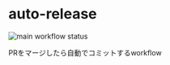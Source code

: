 # auto-release

![main workflow status](https://github.com/cacapouh/auto-release/actions/workflows/main.yml/badge.svg)

PRをマージしたら自動でコミットするworkflow
